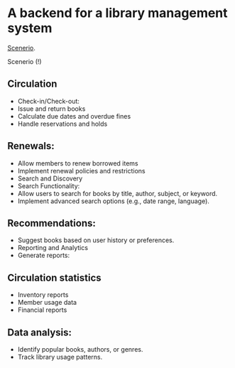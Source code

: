 # A backend for a library management system

[Scenerio](https://docs.google.com/document/d/1_awF45Rz3vWctfaUxFfAqwSFDcxtv72Mv0fXMo0TrQs/edit?usp=sharing). 

Scenerio (!)

## Circulation
- Check-in/Check-out:
- Issue and return books
- Calculate due dates and overdue fines
- Handle reservations and holds
## Renewals:
- Allow members to renew borrowed items
- Implement renewal policies and restrictions
- Search and Discovery
- Search Functionality:
- Allow users to search for books by title, author, subject, or keyword.
- Implement advanced search options (e.g., date range, language).
## Recommendations:
- Suggest books based on user history or preferences.
- Reporting and Analytics
- Generate reports:
## Circulation statistics
- Inventory reports
- Member usage data
- Financial reports
## Data analysis:
- Identify popular books, authors, or genres.
- Track library usage patterns.